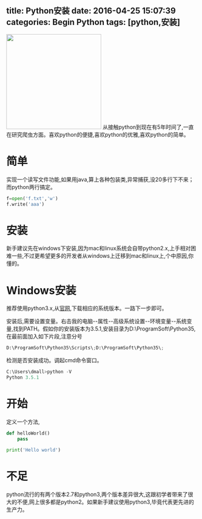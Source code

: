 title: Python安装
date: 2016-04-25 15:07:39
categories: Begin Python
tags: [python,安装]
---
<img src="/img/install.png" width="250" height="250" class="img-topic" />
从接触python到现在有5年时间了,一直在研究爬虫方面。喜欢python的便捷,喜欢python的优雅,喜欢python的简单。
<!--more-->

# 简单

实现一个读写文件功能,如果用java,算上各种包装类,异常捕获,没20多行下不来；而python两行搞定。
```python
f=open('f.txt','w') 
f.write('aaa')
```

# 安装

新手建议先在windows下安装,因为mac和linux系统会自带python2.x,上手相对困难一些,不过更希望更多的开发者从windows上迁移到mac和linux上,个中原因,你懂的。

# Windows安装

推荐使用python3.x,从[官网](https://www.python.org/downloads/windows/),下载相应的系统版本。一路下一步即可。

安装后,需要设置变量。右击我的电脑--属性--高级系统设置--环境变量--系统变量,找到PATH。假如你的安装版本为3.5.1,安装目录为D:\ProgramSoft\Python35,在最前面加入如下片段,注意分号
```python
D:\ProgramSoft\Python35\Scripts\;D:\ProgramSoft\Python35\;
```
检测是否安装成功。调起cmd命令窗口。
```python
C:\Users\dmall>python -V
Python 3.5.1
```

# 开始

定义一个方法,
```python
def helloWorld()
	pass

print('Hello world')
```

# 不足

python流行的有两个版本2.7和python3,两个版本差异很大,这跟初学者带来了很大的不便,网上很多都是python2。如果新手建议使用python3,毕竟代表更先进的生产力。
